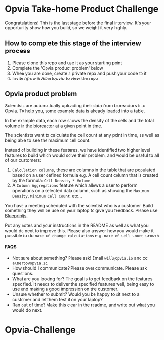 # Opvia Take-home Product Challenge

Congratulations! This is the last stage before the final interview. It's your opportunity show how you build, so we weight it very highly.

## How to complete this stage of the interview process

1. Please clone this repo and use it as your starting point
2. Complete the 'Opvia product problem' below
3. When you are done, create a private repo and push your code to it
4. Invite _hfmw_ & _Albertopvia_ to view the repo

## Opvia product problem

Scientists are automatically uploading their data from bioreactors into Opvia. To help you, some example data is already loaded into a table.

In the example data, each row shows the density of the cells and the total volume in the bioreactor at a given point in time.

The scientists want to calculate the cell count at any point in time, as well as being able to see the maximum cell count.

Instead of building in these features, we have identified two higher level features to build which would solve their problem, and would be useful to all of our customers:

1. `Calculation columns`, these are columns in the table that are populated based on a user defined formula e.g. A cell count column that is created by the formula: `Cell Density * Volume` 
2.  A `Column Aggregations` feature which allows a user to perform operations on a selected data column, such as showing the `Maximum Density`, `Minimum Cell Count`, etc...

You have a meeting scheduled with the scientist who is a customer. Build something they will be use on your laptop to give you feedback. Please use <a href="https://blueprintjs.com/">Blueprintjs</a>.

Put any notes and your instructions in the README as well as what you would do next to improve this. Please also answer how you would make it possible to do `Rate of change calculations` e.g. `Rate of Cell Count Growth`

#### FAQS

- Not sure about something? Please ask! Email `will@opvia.io` and cc `alberto@opvia.io`.
- How should I communicate? Please over communicate. Please ask questions.
- What are you looking for? The goal is to get feedback on the features specified. It needs to deliver the specified features well, being easy to use and making a good impression on the customer.
- Unsure whether to submit? Would you be happy to sit next to a customer and let them test it on your laptop?
- Ran out of time? Make this clear in the readme, and write out what you would do next.
# Opvia-Challenge
